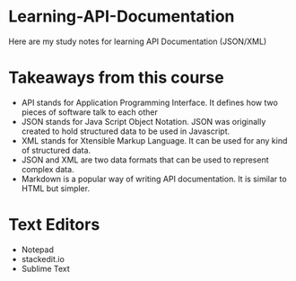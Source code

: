 # Learning-API-Documentation
Here are my study notes for learning API Documentation (JSON/XML)

# Takeaways from this course
- API stands for Application Programming Interface. It defines how two pieces of software talk to each other
- JSON stands for Java Script Object Notation. JSON was originally created to hold structured data to be used in Javascript.
- XML stands for Xtensible Markup Language. It can be used for any kind of structured data.
- JSON and XML are two data formats that can be used to represent complex data.
- Markdown is a popular way of writing API documentation. It is similar to HTML but simpler.

# Text Editors
- Notepad
- stackedit.io
- Sublime Text
